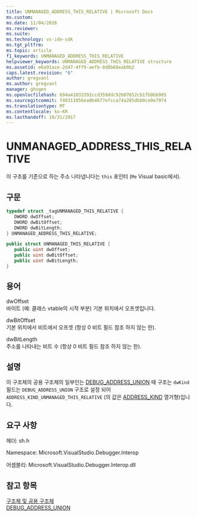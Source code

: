 ```yaml
---
title: UNMANAGED_ADDRESS_THIS_RELATIVE | Microsoft Docs
ms.custom: 
ms.date: 11/04/2016
ms.reviewer: 
ms.suite: 
ms.technology: vs-ide-sdk
ms.tgt_pltfrm: 
ms.topic: article
f1_keywords: UNMANAGED_ADDRESS_THIS_RELATIVE
helpviewer_keywords: UNMANAGED_ADDRESS_THIS_RELATIVE structure
ms.assetid: e6a91ace-2d47-4ff9-aefb-8d8b68eab0b2
caps.latest.revision: "6"
author: gregvanl
ms.author: gregvanl
manager: ghogen
ms.openlocfilehash: 694a41033392ccd359ddc92607652cb1fb0bb905
ms.sourcegitcommit: f40311056ea0b4677efcca74a285dbb0ce0e7974
ms.translationtype: MT
ms.contentlocale: ko-KR
ms.lasthandoff: 10/31/2017
---
```

# <a name="unmanagedaddressthisrelative"></a>UNMANAGED_ADDRESS_THIS_RELATIVE
이 구조를 기준으로 하는 주소 나타냅니다는 `this` 포인터 (`Me` Visual basic에서).  
  
## <a name="syntax"></a>구문  
  
```cpp  
typedef struct _tagUNMANAGED_THIS_RELATIVE {  
   DWORD dwOffset;  
   DWORD dwBitOffset;  
   DWORD dwBitLength;  
} UNMANAGED_ADDRESS_THIS_RELATIVE;  
```  
  
```csharp  
public struct UNMANAGED_THIS_RELATIVE {  
   public uint dwOffset;  
   public uint dwBitOffset;  
   public uint dwBitLength;  
}  
```  
  
## <a name="terms"></a>용어  
 dwOffset  
 바이트 (예: 클래스 vtable의 시작 부분) 기본 위치에서 오프셋입니다.  
  
 dwBitOffset  
 기본 위치에서 비트에서 오프셋 (항상 0 비트 필드 참조 하지 않는 한).  
  
 dwBitLength  
 주소를 나타내는 비트 수 (항상 0 비트 필드 참조 하지 않는 한).  
  
## <a name="remarks"></a>설명  
 이 구조체의 공용 구조체의 일부인는 [DEBUG_ADDRESS_UNION](../../../extensibility/debugger/reference/debug-address-union.md) 때 구조는 `dwKind` 필드는 `DEBUG_ADDRESS_UNION` 구조로 설정 되어 `ADDRESS_KIND_UNMANAGED_THIS_RELATIVE` (의 값은 [ADDRESS_KIND](../../../extensibility/debugger/reference/address-kind.md) 열거형)입니다.  
  
## <a name="requirements"></a>요구 사항  
 헤더: sh.h  
  
 Namespace: Microsoft.VisualStudio.Debugger.Interop  
  
 어셈블리: Microsoft.VisualStudio.Debugger.Interop.dll  
  
## <a name="see-also"></a>참고 항목  
 [구조체 및 공용 구조체](../../../extensibility/debugger/reference/structures-and-unions.md)   
 [DEBUG_ADDRESS_UNION](../../../extensibility/debugger/reference/debug-address-union.md)